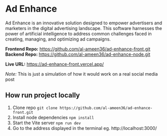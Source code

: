 # Ad Enhance

Ad Enhance is an innovative solution designed to empower advertisers and marketers in the digital advertising landscape. This software harnesses the power of artificial intelligence to address common challenges faced in creating, managing, and optimizing ad campaigns.

**Frontend Repo:** https://github.com/al-ameen36/ad-enhance-front.git
**Backend Repo:** https://github.com/al-ameen36/ad-enhance-node.git

**Live URL:** https://ad-enhance-front.vercel.app/

_Note:_ This is just a simulation of how it would work on a real social media post

## How run project locally

1. Clone repo `git clone https://github.com/al-ameen36/ad-enhance-front.git`
2. Install node dependencies `npm install`
3. Start the Vite server `npm run dev`
4. Go to the address displayed in the terminal eg. http://localhost:3000/
